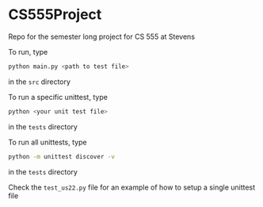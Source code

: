 # CS555Project
Repo for the semester long project for CS 555 at Stevens

To run, type 
```bash
python main.py <path to test file>
```
in the `src` directory

To run a specific unittest, type
```bash
python <your unit test file>
```
in the `tests` directory

To run all unittests, type
```bash
python -m unittest discover -v
```
in the `tests` directory

Check the `test_us22.py` file for an example of how to setup a single unittest file
